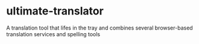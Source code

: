 # ultimate-translator
A translation tool that lifes in the tray and combines several browser-based translation services and spelling tools
